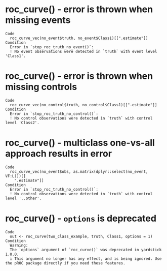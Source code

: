 # roc_curve() - error is thrown when missing events

    Code
      roc_curve_vec(no_event$truth, no_event$Class1)[[".estimate"]]
    Condition
      Error in `stop_roc_truth_no_event()`:
      ! No event observations were detected in `truth` with event level 'Class1'.

# roc_curve() - error is thrown when missing controls

    Code
      roc_curve_vec(no_control$truth, no_control$Class1)[[".estimate"]]
    Condition
      Error in `stop_roc_truth_no_control()`:
      ! No control observations were detected in `truth` with control level 'Class2'.

# roc_curve() - multiclass one-vs-all approach results in error

    Code
      roc_curve_vec(no_event$obs, as.matrix(dplyr::select(no_event, VF:L)))[[
        ".estimate"]]
    Condition
      Error in `stop_roc_truth_no_control()`:
      ! No control observations were detected in `truth` with control level '..other'.

# roc_curve() - `options` is deprecated

    Code
      out <- roc_curve(two_class_example, truth, Class1, options = 1)
    Condition
      Warning:
      The `options` argument of `roc_curve()` was deprecated in yardstick 1.0.0.
      i This argument no longer has any effect, and is being ignored. Use the pROC package directly if you need these features.

